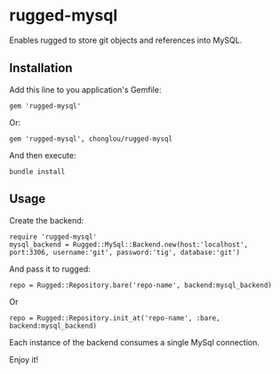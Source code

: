 rugged-mysql
============

Enables rugged to store git objects and references into MySQL.



## Installation

Add this line to you application's Gemfile:

    gem 'rugged-mysql'
Or:

    gem 'rugged-mysql', chonglou/rugged-mysql

And then execute:

    bundle install


## Usage

Create the backend:

    require 'rugged-mysql'
    mysql_backend = Rugged::MySql::Backend.new(host:'localhost', port:3306, username:'git', password:'tig', database:'git')

And pass it to rugged:
    
    repo = Rugged::Repository.bare('repo-name', backend:mysql_backend)

Or

    repo = Rugged::Repository.init_at('repo-name', :bare, backend:mysql_backend)


Each instance of the backend consumes a single MySql connection.

Enjoy it!
